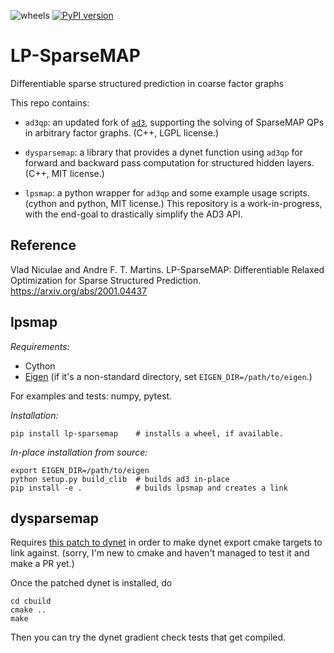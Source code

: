 ![wheels](https://github.com/ltl-uva/logdecomp/actions/workflows/wheels.yml/badge.svg)
[![PyPI version](https://badge.fury.io/py/lp-sparsemap.svg)](https://badge.fury.io/py/lp-sparsemap)

# LP-SparseMAP
Differentiable sparse structured prediction in coarse factor graphs


This repo contains:

  - `ad3qp`: an updated fork of [`ad3`](https://github.com/andre-martins/ad3),
  supporting the solving of SparseMAP QPs in arbitrary factor graphs. (C++, LGPL
  license.)

  - `dysparsemap`: a library that provides a dynet function using `ad3qp` for
  forward and backward pass computation for structured hidden layers. (C++, MIT
  license.) 

  - `lpsmap`: a python wrapper for `ad3qp` and some example usage scripts.
  (cython and python, MIT license.)  This repository is a work-in-progress,
  with the end-goal to drastically simplify the AD3 API.
  

## Reference

Vlad Niculae and Andre F. T. Martins.
LP-SparseMAP: Differentiable Relaxed Optimization for Sparse Structured
Prediction. https://arxiv.org/abs/2001.04437


## lpsmap

*Requirements:*
 - Cython
 - [Eigen](https://gitlab.com/libeigen/eigen) (if it's a non-standard directory,
   set `EIGEN_DIR=/path/to/eigen`.)

For examples and tests: numpy, pytest.

*Installation:*

```
pip install lp-sparsemap    # installs a wheel, if available.
```

*In-place installation from source:*

```
export EIGEN_DIR=/path/to/eigen
python setup.py build_clib  # builds ad3 in-place
pip install -e .            # builds lpsmap and creates a link
```


## dysparsemap

Requires [this patch to
dynet](https://github.com/vene/dynet/commit/3c5e0c0e2a6a398312edaf7297473677b052280e)
in order to make dynet export cmake targets to link against.
(sorry, I'm new to cmake and haven't managed to test it and make a PR yet.)

Once the patched dynet is installed, do

```mkdir cbuild
cd cbuild
cmake ..
make
```

Then you can try the dynet gradient check tests that get compiled.



